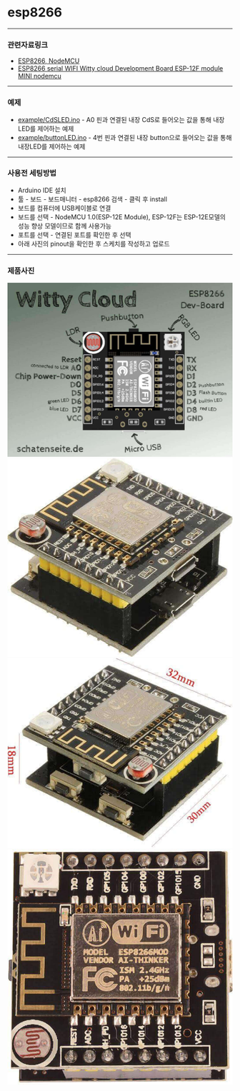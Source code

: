 # esp8266
---
### 관련자료링크  
- [ESP8266, NodeMCU](https://jpralves.net/post/2016/11/15/esp8266.html#.WhoEskpl8uU)  
- [ESP8266 serial WIFI Witty cloud Development Board ESP-12F module MINI nodemcu](https://jpralves.net/post/2016/11/15/esp8266.html#gizwits-wifi-witty-esp8266-esp-12f)  

---
### 예제  
- [example/CdSLED.ino](https://github.com/mtinet/esp8266/blob/master/example/CdSLED.ino) - A0 핀과 연결된 내장 CdS로 들어오는 값을 통해 내장LED를 제어하는 예제  
- [example/buttonLED.ino](https://github.com/mtinet/esp8266/blob/master/example/buttonLED.ino) - 4번 핀과 연결된 내장 button으로 들어오는 값을 통해 내장LED를 제어하는 예제  

---
### 사용전 세팅방법  
- Arduino IDE 설치  
- 툴 - 보드 - 보드매니터 - esp8266 검색 - 클릭 후 install  
- 보드를 컴퓨터에 USB케이블로 연결  
- 보드를 선택 - NodeMCU 1.0(ESP-12E Module), ESP-12F는 ESP-12E모델의 성능 향상 모델이므로 함께 사용가능  
- 포트를 선택 - 연결된 포트를 확인한 후 선택  
- 아래 사진의 pinout을 확인한 후 스케치를 작성하고 업로드  


---
### 제품사진  
![](https://github.com/mtinet/esp8266/blob/master/image/gizwits_pinout_67.jpg?raw=true)
![](https://github.com/mtinet/esp8266/blob/master/image/gizwits-wifi-witty-esp8266-esp_1.jpg?raw=true)
![](https://github.com/mtinet/esp8266/blob/master/image/gizwits_dimensions_24.jpg?raw=true)
![](https://github.com/mtinet/esp8266/blob/master/image/gizwits_pinout_66.jpg?raw=true)
